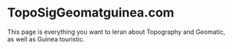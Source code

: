 # TopoSigGeomatguinea.com
This page is everything you want to leran about Topography and Geomatic, as well as Guinea touristic. 
